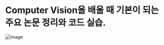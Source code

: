 

# Computer Vision을 배울 때 기본이 되는 주요 논문 정리와 코드 실습.

![image](https://user-images.githubusercontent.com/86671456/144835791-64019c96-21bc-4b2f-8e7e-6c8304bb95a4.png)
